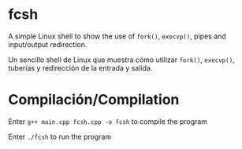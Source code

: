 fcsh
====

A simple Linux shell to show the use of `fork()`, `execvp()`, pipes and input/output redirection.

Un sencillo shell de Linux que muestra cómo utilizar `fork()`, `execvp()`, tuberías y redirección de la entrada y salida.

Compilación/Compilation
=======================

Enter `g++ main.cpp fcsh.cpp -o fcsh` to compile the program

Enter `./fcsh` to run the program
